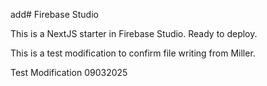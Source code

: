 add# Firebase Studio

This is a NextJS starter in Firebase Studio. Ready to deploy.

This is a test modification to confirm file writing from Miller.

Test Modification 09032025
